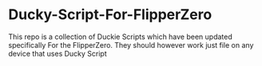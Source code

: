 # Ducky-Script-For-FlipperZero
This repo is a collection of Duckie Scripts which have been updated specifically For the FlipperZero. 
They should however work just file on any device that uses Ducky Script
